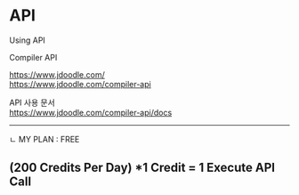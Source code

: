 # API
Using API

Compiler API<br>

https://www.jdoodle.com/ <br>
https://www.jdoodle.com/compiler-api <br>

API 사용 문서 <br>
https://www.jdoodle.com/compiler-api/docs <br>

--------------------------------------
ㄴ MY PLAN : FREE

(200 Credits Per Day)
*1 Credit = 1 Execute API Call
--------------------------------------
